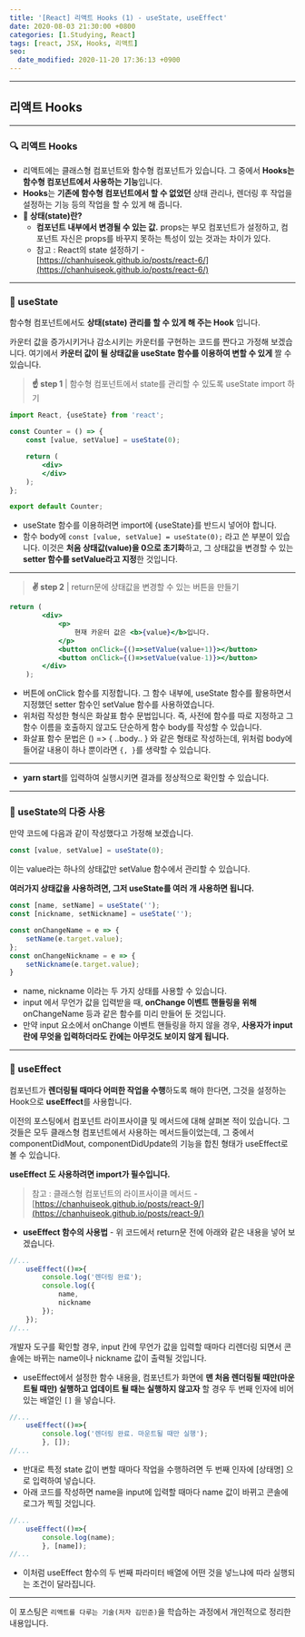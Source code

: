 ```yaml
---
title: '[React] 리액트 Hooks (1) - useState, useEffect'
date: 2020-08-03 21:30:00 +0800
categories: [1.Studying, React]
tags: [react, JSX, Hooks, 리액트]
seo:
  date_modified: 2020-11-20 17:36:13 +0900
---
```


------



##  **리액트 Hooks**

------

### **🔍 리액트 Hooks**

* 리액트에는 클래스형 컴포넌트와 함수형 컴포넌트가 있습니다. 그 중에서 **Hooks는 함수형 컴포넌트에서 사용하는 기능**입니다.
* **Hooks**는 **기존에 함수형 컴포넌트에서 할 수 없었던** 상태 관리나, 렌더링 후 작업을 설정하는 기능 등의 작업을 할 수 있게 해 줍니다.
* **🐤 상태(state)란?**
  * **컴포넌트 내부에서 변경될 수 있는 값.** props는 부모 컴포넌트가 설정하고, 컴포넌트 자신은 props를 바꾸지 못하는 특성이 있는 것과는 차이가 있다.
  * 참고 : React의 state 설정하기 - [https://chanhuiseok.github.io/posts/react-6/](https://chanhuiseok.github.io/posts/react-6/)

------

### **🚩 useState**

함수형 컴포넌트에서도 **상태(state) 관리를 할 수 있게 해 주는 Hook** 입니다.

카운터 값을 증가시키거나 감소시키는 카운터를 구현하는 코드를 짠다고 가정해 보겠습니다. 여기에서 **카운터 값이 될 상태값을 useState 함수를 이용하여 변할 수 있게** 짤 수 있습니다.

> **☝ step 1** | 함수형 컴포넌트에서 state를 관리할 수 있도록 useState import 하기

```jsx
import React, {useState} from 'react';

const Counter = () => {
    const [value, setValue] = useState(0);

    return (
        <div>      
        </div>
    );
};

export default Counter;
```

* useState 함수를 이용하려면 import에 {useState}를 반드시 넣어야 합니다.
* 함수 body에 `const [value, setValue] = useState(0);` 라고 쓴 부분이 있습니다. 이것은 **처음 상태값(value)을 0으로 초기화**하고, 그 상태값을 변경할 수 있는 **setter 함수를 setValue라고 지정**한 것입니다.

------



> **✌ step 2** | return문에 상태값을 변경할 수 있는 버튼을 만들기

```jsx
return (
        <div>
            <p>
                현재 카운터 값은 <b>{value}</b>입니다.
            </p>
            <button onClick={()=>setValue(value+1)}></button>
            <button onClick={()=>setValue(value-1)}></button>
        </div>
    );
```

* 버튼에 onClick 함수를 지정합니다. 그 함수 내부에, useState 함수를 활용하면서 지정했던 setter 함수인 setValue 함수를 사용하였습니다.
* 위처럼 작성한 형식은 화살표 함수 문법입니다. 즉, 사전에 함수를 따로 지정하고 그 함수 이름을 호출하지 않고도 단순하게 함수 body를 작성할 수 있습니다.
* 화살표 함수 문법은 () => { ..body.. } 와 같은 형태로 작성하는데, 위처럼 body에 들어갈 내용이 하나 뿐이라면 `{, }`를 생략할 수 있습니다.

------

* **yarn start**를 입력하여 실행시키면 결과를 정상적으로 확인할 수 있습니다.

------

### **🚩 useState의 다중 사용**

만약 코드에 다음과 같이 작성했다고 가정해 보겠습니다.

```jsx
const [value, setValue] = useState(0);
```

이는 value라는 하나의 상태값만 setValue 함수에서 관리할 수 있습니다.

**여러가지 상태값을 사용하려면, 그저 useState를 여러 개 사용하면 됩니다.**

```jsx
const [name, setName] = useState('');
const [nickname, setNickname] = useState('');

const onChangeName = e => {
    setName(e.target.value);
};
const onChangeNickname = e => {
    setNickname(e.target.value);
}
```

* name, nickname 이라는 두 가지 상태를 사용할 수 있습니다.
* input 에서 무언가 값을 입력받을 때, **onChange 이벤트 핸들링을 위해** onChangeName 등과 같은 함수를 미리 만들어 둔 것입니다.
* 만약 input 요소에서 onChange 이벤트 핸들링을 하지 않을 경우, **사용자가 input란에 무엇을 입력하더라도 칸에는 아무것도 보이지 않게 됩니다.**

------

### **🚩 useEffect**

컴포넌트가 **렌더링될 때마다 어떠한 작업을 수행**하도록 해야 한다면, 그것을 설정하는 Hook으로 **useEffect**를 사용합니다.

이전의 포스팅에서 컴포넌트 라이프사이클 및 메서드에 대해 살펴본 적이 있습니다. 그것들은 모두 클래스형 컴포넌트에서 사용하는 메서드들이었는데, 그 중에서 componentDidMout, componentDidUpdate의 기능을 합친 형태가 useEffect로 볼 수 있습니다.

**useEffect 도 사용하려면 import가 필수입니다.**

> 참고 : 클래스형 컴포넌트의 라이프사이클 메서드 - [https://chanhuiseok.github.io/posts/react-9/](https://chanhuiseok.github.io/posts/react-9/)

* **useEffect 함수의 사용법** - 위 코드에서 return문 전에 아래와 같은 내용을 넣어 보겠습니다.

```jsx
//...
    useEffect(()=>{
        console.log('렌더링 완료');
        console.log({
            name,
            nickname
        });
    });
//...
```

개발자 도구를 확인할 경우, input 칸에 무언가 값을 입력할 때마다 리렌더링 되면서 콘솔에는 바뀌는 name이나 nickname 값이 출력될 것입니다.

* useEffect에서 설정한 함수 내용을, 컴포넌트가 화면에 **맨 처음 렌더링될 때만(마운트될 때만) 실행하고 업데이트 될 때는 실행하지 않고자** 할 경우 두 번째 인자에 비어있는 배열인 `[]` 을 넣습니다.

```jsx
//...
    useEffect(()=>{
        console.log('렌더링 완료. 마운트될 때만 실행');
        }, []);
//...
```

* 반대로 특정 state 값이 변할 때마다 작업을 수행하려면 두 번째 인자에 [상태명] 으로 입력하여 넣습니다.
* 아래 코드를 작성하면 name을 input에 입력할 때마다 name 값이 바뀌고 콘솔에 로그가 찍힐 것입니다.

```jsx
//...
    useEffect(()=>{
        console.log(name);
        }, [name]);
//...
```

* 이처럼 useEffect 함수의 두 번째 파라미터 배열에 어떤 것을 넣느냐에 따라 실행되는 조건이 달라집니다.

------

이 포스팅은 `리액트를 다루는 기술(저자 김민준)`을 학습하는 과정에서 개인적으로 정리한 내용입니다.